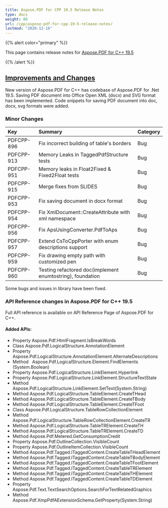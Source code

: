 ```yaml
---
title: Aspose.PDF for CPP 19.5 Release Notes
type: docs
weight: 80
url: /cpp/aspose-pdf-for-cpp-19-5-release-notes/
lastmod: "2020-12-16"
---
```


{{% alert color="primary" %}} 

This page contains release notes for [Aspose.PDF for C++ 19.5](https://www.nuget.org/packages/Aspose.PDF.CPP/19.5.0)

{{% /alert %}} 
## <ins>**Improvements and Changes**
New version of Aspose.PDF for C++ has codebase of Aspose.PDF for .Net 19.5.
Saving PDF document into Office Open XML (docx) and SVG format has been implemented.
Code snippets for saving PDF document into doc, docx, svg formats were added.
### **Minor Changes**

|**Key**|**Summary**|**Category**|
| :- | :- | :- |
|PDFCPP-896|Fix incorrect building of table's borders|Bug|
|PDFCPP-913|Memory Leaks in TaggedPdfStructure tests|Bug|
|PDFCPP-951|Memory leaks in Float2Fixed & Fixed2Float tests|Bug|
|PDFCPP-915|Merge fixes from SLIDES|Bug|
|PDFCPP-953|Fix saving document in docx format|Bug|
|PDFCPP-954|Fix XmlDocument::CreateAttribute with xml namespace|Bug|
|PDFCPP-956|Fix ApsUsingConverter.PdfToAps|Bug|
|PDFCPP-957|Extend CsToCppPorter with enum descriptions support|Bug|
|PDFCPP-959|Fix drawing empty path with customized pen|Bug|
|PDFCPP-960|Testing refactored doc(implement enumtostring), foundation|Bug|
Some bugs and issues in library have been fixed.
### **API Reference changes in Aspose.PDF for C++ 19.5**
Full API reference is available on API Reference Page of Aspose.PDF for C++.
#### **Added APIs:**
- Property Aspose.Pdf.HtmlFragment.IsBreakWords      
- Class Aspose.Pdf.LogicalStructure.AnnotationElement      
- Property Aspose.Pdf.LogicalStructure.AnnotationElement.AlternateDescriptions      
- Method   Aspose.Pdf.LogicalStructure.Element.FindElements
(System.Boolean)         
- Property Aspose.Pdf.LogicalStructure.LinkElement.Hyperlink      
- Property Aspose.Pdf.LogicalStructure.LinkElement.StructureTextState      
- Method Aspose.Pdf.LogicalStructure.LinkElement.SetText(System.String)         
- Method Aspose.Pdf.LogicalStructure.TableElement.CreateTHead      
- Method Aspose.Pdf.LogicalStructure.TableElement.CreateTBody      
- Method Aspose.Pdf.LogicalStructure.TableElement.CreateTFoot      
- Class Aspose.Pdf.LogicalStructure.TableRowCollectionElement      
- Method Aspose.Pdf.LogicalStructure.TableRowCollectionElement.CreateTR      
- Method Aspose.Pdf.LogicalStructure.TableTRElement.CreateTH     
- Method Aspose.Pdf.LogicalStructure.TableTRElement.CreateTD      
- Method Aspose.Pdf.Metered.GetConsumptionCredit      
- Property Aspose.Pdf.OutlineCollection.VisibleCount      
- Property Aspose.Pdf.OutlineItemCollection.VisibleCount      
- Method Aspose.Pdf.Tagged.ITaggedContent.CreateTableTHeadElement      
- Method Aspose.Pdf.Tagged.ITaggedContent.CreateTableTBodyElement      
- Method Aspose.Pdf.Tagged.ITaggedContent.CreateTableTFootElement      
- Method Aspose.Pdf.Tagged.ITaggedContent.CreateTableTRElement      
- Method Aspose.Pdf.Tagged.ITaggedContent.CreateTableTHElement      
- Method Aspose.Pdf.Tagged.ITaggedContent.CreateTableTDElement      
- Property Aspose.Pdf.Text.TextSearchOptions.SearchForTextRelatedGraphics      
- Method Aspose.Pdf.XmpPdfAExtensionSchema.GetProperty(System.String)             


